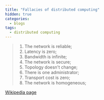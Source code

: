 ```yaml
---
title: "Fallacies of distributed computing"
hidden: true
categories:
  - blogs
tags:
  - distributed computing
---
```


> 1. The network is reliable;
> 2. Latency is zero;
> 3. Bandwidth is infinite;
> 4. The network is secure;
> 5. Topology doesn't change;
> 6. There is one administrator;
> 7. Transport cost is zero;
> 8. The network is homogeneous;

[Wikipedia page](https://en.wikipedia.org/wiki/Fallacies_of_distributed_computing)
